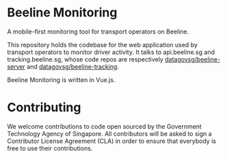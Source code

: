 # Beeline Monitoring
A mobile-first monitoring tool for transport operators on Beeline. 

This repository holds the codebase for the web application used by transport operators to monitor driver activity. 
It talks to api.beeline.sg and tracking.beeline.sg, whose code repos are respectively 
[datagovsg/beeline-server](https://github.com/datagovsg/beeline-server) 
and [datagovsg/beeline-tracking](https://github.com/datagovsg/beeline-tracking).

Beeline Monitoring is written in Vue.js.

# Contributing
We welcome contributions to code open sourced by the Government Technology Agency of Singapore. All contributors will be asked to sign a Contributor License Agreement (CLA) in order to ensure that everybody is free to use their contributions.
